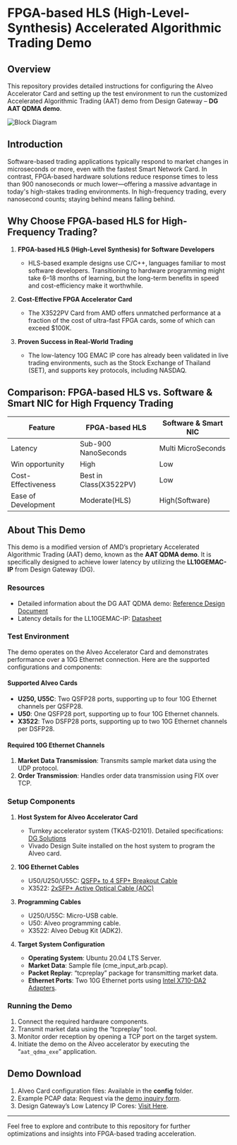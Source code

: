 # FPGA-based HLS (High-Level-Synthesis) Accelerated Algorithmic Trading Demo

## Overview
This repository provides detailed instructions for configuring the Alveo Accelerator Card and setting up the test environment to run the customized Accelerated Algorithmic Trading (AAT) demo from Design Gateway – **DG AAT QDMA demo**.

![Block Diagram](path/to/your/block-diagram.png)

## Introduction
Software-based trading applications typically respond to market changes in microseconds or more, even with the fastest Smart Network Card. In contrast, FPGA-based hardware solutions reduce response times to less than 900 nanoseconds or much lower—offering a massive advantage in today's high-stakes trading environments. In high-frequency trading, every nanosecond counts; staying behind means falling behind.

## Why Choose FPGA-based HLS for High-Frequency Trading?

1. **FPGA-based HLS (High-Level Synthesis) for Software Developers**
   - HLS-based example designs use C/C++, languages familiar to most software developers. Transitioning to hardware programming might take 6–18 months of learning, but the long-term benefits in speed and cost-efficiency make it worthwhile.

2. **Cost-Effective FPGA Accelerator Card**
   - The X3522PV Card from AMD offers unmatched performance at a fraction of the cost of ultra-fast FPGA cards, some of which can exceed $100K.

3. **Proven Success in Real-World Trading**
   - The low-latency 10G EMAC IP core has already been validated in live trading environments, such as the Stock Exchange of Thailand (SET), and supports key protocols, including NASDAQ.

## Comparison: FPGA-based HLS vs. Software & Smart NIC for High Frquency Trading

| Feature                        | FPGA-based HLS          | Software & Smart NIC |
|--------------------------------|-------------------------|----------------------|
| Latency                       | Sub-900 NanoSeconds     | Multi MicroSeconds   |
| Win opportunity               | High                    | Low                  |
| Cost-Effectiveness            | Best in Class(X3522PV)  | Low                  |
| Ease of Development           | Moderate(HLS)           | High(Software)       |

## About This Demo
This demo is a modified version of AMD’s proprietary Accelerated Algorithmic Trading (AAT) demo, known as the **AAT QDMA demo**. It is specifically designed to achieve lower latency by utilizing the **LL10GEMAC-IP** from Design Gateway (DG).

### Resources
- Detailed information about the DG AAT QDMA demo: [Reference Design Document](https://dgway.com/products/IP/Lowlatency-IP/ll10gemac-ip-aat-qdma-refdesign-amd/)
- Latency details for the LL10GEMAC-IP: [Datasheet](https://dgway.com/products/IP/Lowlatency-IP/dg_ll10gemacip_data_sheet_xilinx_en/)

### Test Environment
The demo operates on the Alveo Accelerator Card and demonstrates performance over a 10G Ethernet connection. Here are the supported configurations and components:

#### Supported Alveo Cards
- **U250, U55C**: Two QSFP28 ports, supporting up to four 10G Ethernet channels per QSFP28.
- **U50**: One QSFP28 port, supporting up to four 10G Ethernet channels.
- **X3522**: Two DSFP28 ports, supporting up to two 10G Ethernet channels per DSFP28.

#### Required 10G Ethernet Channels
1. **Market Data Transmission**: Transmits sample market data using the UDP protocol.
2. **Order Transmission**: Handles order data transmission using FIX over TCP.

### Setup Components
1. **Host System for Alveo Accelerator Card**
   - Turnkey accelerator system (TKAS-D2101). Detailed specifications: [DG Solutions](https://dgway.com/solutions.html)
   - Vivado Design Suite installed on the host system to program the Alveo card.

2. **10G Ethernet Cables**
   - U50/U250/U55C: [QSFP+ to 4 SFP+ Breakout Cable](https://www.sfpcables.com/5-meter-40g-qsfp-to-4-sfp-aoc-cable-om3-mmf-cisco-oem-compatible)
   - X3522: [2xSFP+ Active Optical Cable (AOC)](https://www.10gtek.com/10gsfp+aoc)

3. **Programming Cables**
   - U250/U55C: Micro-USB cable.
   - U50: Alveo programming cable.
   - X3522: Alveo Debug Kit (ADK2).

4. **Target System Configuration**
   - **Operating System**: Ubuntu 20.04 LTS Server.
   - **Market Data**: Sample file (cme_input_arb.pcap).
   - **Packet Replay**: “tcpreplay” package for transmitting market data.
   - **Ethernet Ports**: Two 10G Ethernet ports using [Intel X710-DA2 Adapters](https://ark.intel.com/content/www/us/en/ark/products/83964/intel-ethernet-converged-network-adapter-x710da2.html).

### Running the Demo
1. Connect the required hardware components.
2. Transmit market data using the “tcpreplay” tool.
3. Monitor order reception by opening a TCP port on the target system.
4. Initiate the demo on the Alveo accelerator by executing the “`aat_qdma_exe`” application.

## Demo Download
1. Alveo Card configuration files: Available in the **config** folder.
2. Example PCAP data: Request via the [demo inquiry form](https://dgway.com/download/download_form.html?d=AATQDMA_LL10GEMAC_X3522.zip).
3. Design Gateway’s Low Latency IP Cores: [Visit Here](https://dgway.com/Lowlatency-IP_X_E.html).

---

Feel free to explore and contribute to this repository for further optimizations and insights into FPGA-based trading acceleration.
